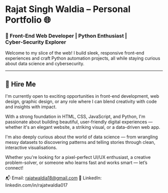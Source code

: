 # Rajat Singh Waldia – Personal Portfolio 🌐

### 🎯 Front-End Web Developer | Python Enthusiast | Cyber‑Security Explorer

Welcome to my slice of the web! I build sleek, responsive front-end experiences and craft Python automation projects, all while staying curious about data science and cybersecurity.

---

## 💼 Hire Me

I'm currently open to exciting opportunities in front-end development, web design, graphic design, or any role where I can blend creativity with code and insights with impact.

With a strong foundation in HTML, CSS, JavaScript, and Python, I'm passionate about building beautiful, user-friendly digital experiences — whether it's an elegant website, a striking visual, or a data-driven web app.

I'm also deeply curious about the world of data science — from wrangling messy datasets to discovering patterns and telling stories through clean, interactive visualisations.

Whether you're looking for a pixel-perfect UI/UX enthusiast, a creative problem-solver, or someone who learns fast and works smart — let’s connect!

📬 Email: rajatwaldia18@gmail.com
🔗 LinkedIn: linkedin.com/in/rajatwaldia017



